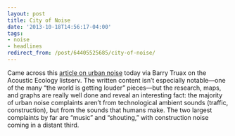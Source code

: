 ```yaml
---
layout: post 
title: City of Noise 
date: '2013-10-18T14:56:17-04:00' 
tags: 
- noise 
- headlines 
redirect_from: /post/64405525685/city-of-noise/
--- 
```


Came across this [article on urban noise](http://www.ottawacitizen.com/City+Noise+What+that+Ottawa+getting+louder/9049955/story.html) today via Barry Truax on the Acoustic Ecology listserv. The written content isn’t especially notable—one of the many “the world is getting louder” pieces—but the research, maps, and graphs are really well done and reveal an interesting fact: the majority of urban noise complaints aren’t from technological ambient sounds (traffic, construction), but from the sounds that humans make. The two largest complaints by far are “music” and “shouting,” with construction noise coming in a distant third.


